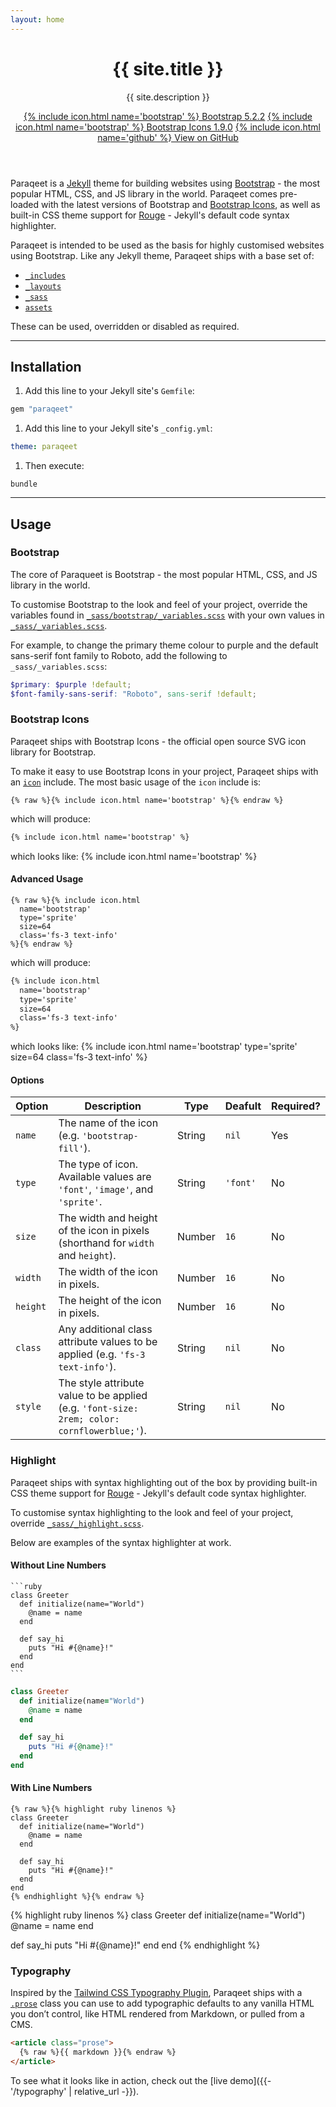 ```yaml
---
layout: home
---
```


<header class="bg-dark text-light py-5">
  <div class="container">
    <h1 class="display-1 mb-4">{{ site.title }}</h1>
    <p class="lead mb-4">{{ site.description }}</p>
    <a class="d-block d-md-inline mb-3 mb-md-0 btn btn-outline-light" href="https://getbootstrap.com/" target="_blank">{% include icon.html name='bootstrap' %} Bootstrap 5.2.2</a>
    <a class="d-block d-md-inline mb-3 mb-md-0 btn btn-outline-light" href="https://icons.getbootstrap.com/" target="_blank">{% include icon.html name='bootstrap' %} Bootstrap Icons 1.9.0</a>
    <a class="d-block d-md-inline btn btn-secondary" href="https://github.com/signified/paraqeet" target="_blank">{% include icon.html name='github' %} View on GitHub</a>
  </div>
</header>
<main class="py-5 prose">
  <div class="container" markdown="1">

Paraqeet is a [Jekyll](https://jekyllrb.com/) theme for building websites using [Bootstrap](https://getbootstrap.com/) - the most popular HTML, CSS, and JS library in the world. Paraqeet comes pre-loaded with the latest versions of Bootstrap and [Bootstrap Icons](https://icons.getbootstrap.com/), as well as built-in CSS theme support for [Rouge](http://rouge.jneen.net/) - Jekyll's default code syntax highlighter.

Paraqeet is intended to be used as the basis for highly customised websites using Bootstrap. Like any Jekyll theme, Paraqeet ships with a base set of:

- [`_includes`](https://github.com/signified/paraqeet/tree/main/_includes)
- [`_layouts`](https://github.com/signified/paraqeet/tree/main/_layouts)
- [`_sass`](https://github.com/signified/paraqeet/tree/main/_sass)
- [`assets`](https://github.com/signified/paraqeet/tree/main/assets)

These can be used, overridden or disabled as required.

---

## Installation

1. Add this line to your Jekyll site's `Gemfile`:
```ruby
gem "paraqeet"
```
1. Add this line to your Jekyll site's `_config.yml`:
```yaml
theme: paraqeet
```
1. Then execute:
```shell
bundle
```

---

## Usage

### Bootstrap

The core of Paraqueet is Bootstrap - the most popular HTML, CSS, and JS library in the world.

To customise Bootstrap to the look and feel of your project, override the variables found in [`_sass/bootstrap/_variables.scss`](https://github.com/signified/paraqeet/blob/main/_sass/bootstrap/_variables.scss) with your own values in [`_sass/_variables.scss`](https://github.com/signified/paraqeet/blob/main/_sass/_variables.scss).

For example, to change the primary theme colour to purple and the default sans-serif font family to Roboto, add the following to `_sass/_variables.scss`:

```scss
$primary: $purple !default;
$font-family-sans-serif: "Roboto", sans-serif !default;
```

### Bootstrap Icons

Paraqeet ships with Bootstrap Icons - the official open source SVG icon library for Bootstrap.

To make it easy to use Bootstrap Icons in your project, Paraqeet ships with an [`icon`](https://github.com/signified/paraqeet/blob/main/_includes/icon.html) include. The most basic usage of the `icon` include is:

```liquid
{% raw %}{% include icon.html name='bootstrap' %}{% endraw %}
```

which will produce:

```html
{% include icon.html name='bootstrap' %}
```

which looks like: {% include icon.html name='bootstrap' %}

#### Advanced Usage

```liquid
{% raw %}{% include icon.html
  name='bootstrap'
  type='sprite'
  size=64
  class='fs-3 text-info'
%}{% endraw %}
```

which will produce:

```xml
{% include icon.html
  name='bootstrap'
  type='sprite'
  size=64
  class='fs-3 text-info'
%}
```

which looks like: {% include icon.html
  name='bootstrap'
  type='sprite'
  size=64
  class='fs-3 text-info'
%}

#### Options

<div class="table-responsive mb-5" markdown="1">

| Option   | Description                                                                                 | Type   | Deafult  | Required? |
|----------|---------------------------------------------------------------------------------------------|--------|----------|-----------|
| `name`   | The name of the icon (e.g. `'bootstrap-fill'`).                                             | String | `nil`    | Yes       |
| `type`   | The type of icon. Available values are `'font'`, `'image'`, and `'sprite'`.                 | String | `'font'` | No        |
| `size`   | The width and height of the icon in pixels (shorthand for `width` and `height`).            | Number | `16`     | No        |
| `width`  | The width of the icon in pixels.                                                            | Number | `16`     | No        |
| `height` | The height of the icon in pixels.                                                           | Number | `16`     | No        |
| `class`  | Any additional class attribute values to be applied (e.g. `'fs-3 text-info'`).              | String | `nil`    | No        |
| `style`  | The style attribute value to be applied (e.g. `'font-size: 2rem; color: cornflowerblue;'`). | String | `nil`    | No        |

</div>

### Highlight

Paraqeet ships with syntax highlighting out of the box by providing built-in CSS theme support for [Rouge](http://rouge.jneen.net/) - Jekyll's default code syntax highlighter.

To customise syntax highlighting to the look and feel of your project, override [`_sass/_highlight.scss`](https://github.com/signified/paraqeet/blob/main/_sass/_highlight.scss).

Below are examples of the syntax highlighter at work.

#### Without Line Numbers

````
```ruby
class Greeter
  def initialize(name="World")
    @name = name
  end

  def say_hi
    puts "Hi #{@name}!"
  end
end
```
````

```ruby
class Greeter
  def initialize(name="World")
    @name = name
  end

  def say_hi
    puts "Hi #{@name}!"
  end
end
```

#### With Line Numbers

```
{% raw %}{% highlight ruby linenos %}
class Greeter
  def initialize(name="World")
    @name = name
  end

  def say_hi
    puts "Hi #{@name}!"
  end
end
{% endhighlight %}{% endraw %}
```

{% highlight ruby linenos %}
class Greeter
  def initialize(name="World")
    @name = name
  end

  def say_hi
    puts "Hi #{@name}!"
  end
end
{% endhighlight %}

### Typography

Inspired by the [Tailwind CSS Typography Plugin](https://tailwindcss.com/docs/typography-plugin), Paraqeet ships with a [`.prose`](https://github.com/signified/paraqeet/blob/main/_sass/_prose.scss) class you can use to add typographic defaults to any vanilla HTML you don’t control, like HTML rendered from Markdown, or pulled from a CMS.

```html
<article class="prose">
  {% raw %}{{ markdown }}{% endraw %}
</article>
```

To see what it looks like in action, check out the [live demo]({{- '/typography' | relative_url -}}).

  </div>
</main>
